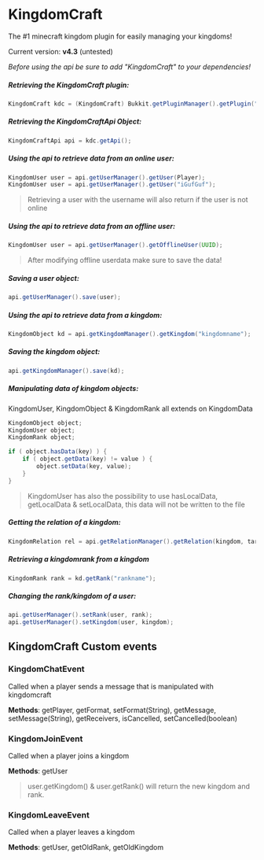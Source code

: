# KingdomCraft
The #1 minecraft kingdom plugin for easily managing your kingdoms!

Current version: **v4.3** (untested)

*Before using the api be sure to add "KingdomCraft" to your dependencies!*

##### Retrieving the **KingdomCraft** plugin:
```java
KingdomCraft kdc = (KingdomCraft) Bukkit.getPluginManager().getPlugin("KingdomCraft");
```

##### Retrieving the **KingdomCraftApi** Object:
```java
KingdomCraftApi api = kdc.getApi();
```

##### Using the api to retrieve data from an online user:
```java
KingdomUser user = api.getUserManager().getUser(Player);
KingdomUser user = api.getUserManager().getUser("iGufGuf");
```
> Retrieving a user with the username will also return if the user is not online


##### Using the api to retrieve data from an offline user:
```java
KingdomUser user = api.getUserManager().getOfflineUser(UUID);
```
> After modifying offline userdata make sure to save the data!


##### Saving a user object:
```java
api.getUserManager().save(user);
```

##### Using the api to retrieve data from a kingdom:
```java
KingdomObject kd = api.getKingdomManager().getKingdom("kingdomname");
```

##### Saving the kingdom object:
```java
api.getKingdomManager().save(kd);
```

##### Manipulating data of kingdom objects:
KingdomUser, KingdomObject & KingdomRank all extends on KingdomData
```java
KingdomObject object;
KingdomUser object;
KingdomRank object;

if ( object.hasData(key) ) {
    if ( object.getData(key) != value ) {
        object.setData(key, value);
    }
}
```
> KingdomUser has also the possibility to use hasLocalData, getLocalData & setLocalData, this data will not be written to the file

##### Getting the relation of a kingdom:
```java
KingdomRelation rel = api.getRelationManager().getRelation(kingdom, targetkingdom);
```

##### Retrieving a kingdomrank from a kingdom
```java
KingdomRank rank = kd.getRank("rankname");
```

##### Changing the rank/kingdom of a user:
```java
api.getUserManager().setRank(user, rank);
api.getUserManager().setKingdom(user, kingdom);
```

KingdomCraft Custom events
---

### KingdomChatEvent
Called when a player sends a message that is manipulated with kingdomcraft

**Methods**: 
getPlayer, getFormat, setFormat(String), getMessage, setMessage(String), getReceivers, isCancelled, setCancelled(boolean)

### KingdomJoinEvent
Called when a player joins a kingdom

**Methods**: 
getUser
> user.getKingdom() & user.getRank() will return the new kingdom and rank.

### KingdomLeaveEvent
Called when a player leaves a kingdom

**Methods**: 
getUser, getOldRank, getOldKingdom
